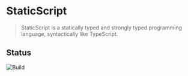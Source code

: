 # StaticScript

> StaticScript is a statically typed and strongly typed programming language, syntactically like TypeScript.

## Status

![Build](https://github.com/StaticScript/StaticScript/workflows/Build/badge.svg)